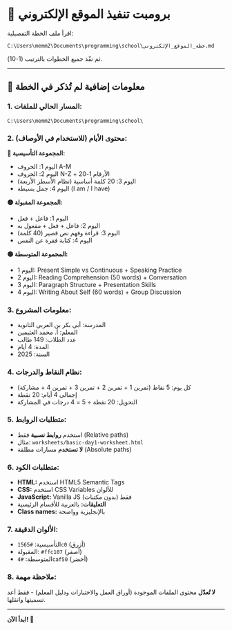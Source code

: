 # 🚀 برومبت تنفيذ الموقع الإلكتروني

اقرأ ملف الخطة التفصيلية:
```
C:\Users\memm2\Documents\programming\school\خطة_الموقع_الإلكتروني.md
```

ثم نفّذ جميع الخطوات بالترتيب (1-10).

---

## 📝 معلومات إضافية لم تُذكر في الخطة

### 1. المسار الحالي للملفات:
```
C:\Users\memm2\Documents\programming\school\
```

### 2. محتوى الأيام (للاستخدام في الأوصاف):

**🔴 المجموعة التأسيسية:**
- اليوم 1: الحروف A-M
- اليوم 2: الحروف N-Z + الأرقام 1-20
- اليوم 3: 20 كلمة أساسية (نظام الأسطر الأربعة)
- اليوم 4: جمل بسيطة (I am / I have)

**🟡 المجموعة المقبولة:**
- اليوم 1: فاعل + فعل
- اليوم 2: فاعل + فعل + مفعول به
- اليوم 3: قراءة وفهم نص قصير (40 كلمة)
- اليوم 4: كتابة فقرة عن النفس

**🟢 المجموعة المتوسطة:**
- اليوم 1: Present Simple vs Continuous + Speaking Practice
- اليوم 2: Reading Comprehension (50 words) + Conversation
- اليوم 3: Paragraph Structure + Presentation Skills
- اليوم 4: Writing About Self (60 words) + Group Discussion

### 3. معلومات المشروع:
- المدرسة: أبي بكر بن العربي الثانوية
- المعلم: أ. محمد العثيمين
- عدد الطلاب: 149 طالب
- المدة: 4 أيام
- السنة: 2025

### 4. نظام النقاط والدرجات:
- كل يوم: 5 نقاط (تمرين 1 + تمرين 2 + تمرين 3 + تمرين 4 + مشاركة)
- إجمالي 4 أيام: 20 نقطة
- التحويل: 20 نقطة ÷ 5 = 4 درجات في المشاركة

### 5. متطلبات الروابط:
- استخدم **روابط نسبية** فقط (Relative paths)
- مثال: `worksheets/basic-day1-worksheet.html`
- **لا تستخدم** مسارات مطلقة (Absolute paths)

### 6. متطلبات الكود:
- **HTML:** استخدم HTML5 Semantic Tags
- **CSS:** استخدم CSS Variables للألوان
- **JavaScript:** Vanilla JS فقط (بدون مكتبات)
- **التعليقات:** بالعربية للأقسام الرئيسية
- **Class names:** بالإنجليزية وواضحة

### 7. الألوان الدقيقة:
- التأسيسية: `#1565c0` (أزرق)
- المقبولة: `#ffc107` (أصفر)
- المتوسطة: `#4caf50` (أخضر)

### 8. ملاحظة مهمة:
**لا تُعدّل** محتوى الملفات الموجودة (أوراق العمل والاختبارات ودليل المعلم) - فقط أعد تسميتها وانقلها.

---

**ابدأ الآن! 🎯**
